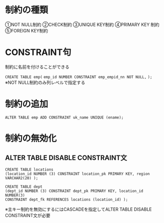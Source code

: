 # 制約の種類
①NOT NULL制約
②CHECK制約
③UNIQUE KEY制約
④PRIMARY KEY 制約
⑤FOREIGN KEY制約
# CONSTRAINT句
制約に名前を付けることができる

`CREATE TABLE emp(`
 `emp_id NUMBER CONSTRAINT emp_empid_nn NOT NULL,`
`);`
※NOT NULL制約のみ列レベルで指定する
# 制約の追加
`ALTER TABLE emp ADD CONSTRAINT uk_name UNIQUE (ename);`
# 制約の無効化
##  ALTER TABLE DISABLE CONSTRAINT文

`CREATE TABLE locations`  
`(location_id NUMBER (3) CONSTRAINT location_pk PRIMARY KEY, region VARCHAR2(20) );`  

`CREATE TABLE dept`  
`(dept_id NUMBER (3) CONSTRAINT dept_pk PRIMARY KEY, location_id NUMBER(3)`  
`CONSTRAINT dept_fk REFERENCES locations (location_id) );`

※主キー制約を無効にするにはCASCADEを指定してALTER TABLE DISABLE CONSTRAINT文が必要 


